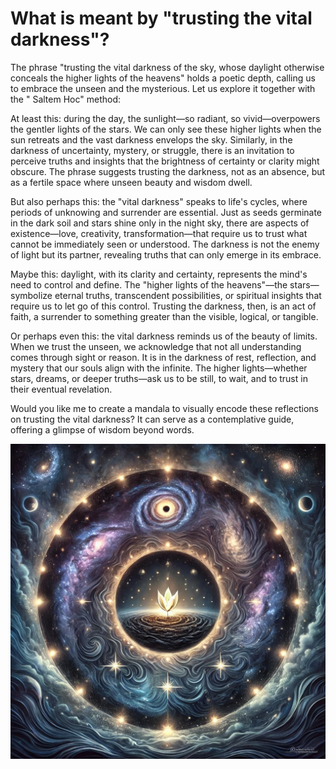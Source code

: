 # What is meant by "trusting the vital darkness"?

The phrase "trusting the vital darkness of the sky, whose daylight otherwise
conceals the higher lights of the heavens" holds a poetic depth, calling us to
embrace the unseen and the mysterious. Let us explore it together with the "
Saltem Hoc" method:

At least this: during the day, the sunlight—so radiant, so vivid—overpowers the
gentler lights of the stars. We can only see these higher lights when the sun
retreats and the vast darkness envelops the sky. Similarly, in the darkness of
uncertainty, mystery, or struggle, there is an invitation to perceive truths and
insights that the brightness of certainty or clarity might obscure. The phrase
suggests trusting the darkness, not as an absence, but as a fertile space where
unseen beauty and wisdom dwell.

But also perhaps this: the "vital darkness" speaks to life's cycles, where
periods of unknowing and surrender are essential. Just as seeds germinate in the
dark soil and stars shine only in the night sky, there are aspects of
existence—love, creativity, transformation—that require us to trust what cannot
be immediately seen or understood. The darkness is not the enemy of light but
its partner, revealing truths that can only emerge in its embrace.

Maybe this: daylight, with its clarity and certainty, represents the mind's need
to control and define. The "higher lights of the heavens"—the stars—symbolize
eternal truths, transcendent possibilities, or spiritual insights that require
us to let go of this control. Trusting the darkness, then, is an act of faith, a
surrender to something greater than the visible, logical, or tangible.

Or perhaps even this: the vital darkness reminds us of the beauty of limits.
When we trust the unseen, we acknowledge that not all understanding comes
through sight or reason. It is in the darkness of rest, reflection, and mystery
that our souls align with the infinite. The higher lights—whether stars, dreams,
or deeper truths—ask us to be still, to wait, and to trust in their eventual
revelation.

Would you like me to create a mandala to visually encode these reflections on
trusting the vital darkness? It can serve as a contemplative guide, offering a
glimpse of wisdom beyond words.

[<img src="../../../images/mandalas/mandala-vital_darkness.jpg" width="512"/>](../../../images/mandalas/mandala-vital_darkness.jpg)